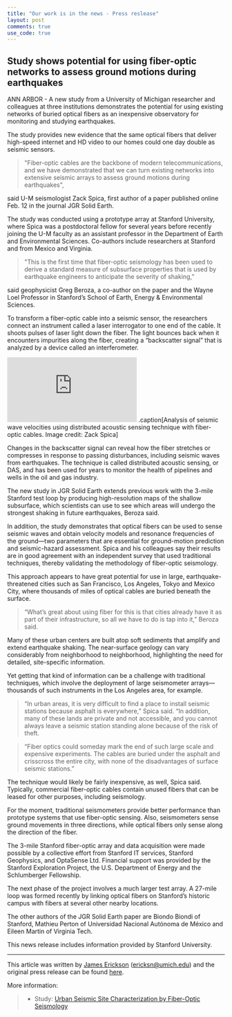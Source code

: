 ```yaml
---
title: "Our work is in the news - Press reslease"
layout: post
comments: true
use_code: true
---
```


## Study shows potential for using fiber-optic networks to assess ground motions during earthquakes


ANN ARBOR - A new study from a University of Michigan researcher and colleagues at three institutions demonstrates the potential for using existing networks of buried optical fibers as an inexpensive observatory for monitoring and studying earthquakes.

The study provides new evidence that the same optical fibers that deliver high-speed internet and HD video to our homes could one day double as seismic sensors.

> "Fiber-optic cables are the backbone of modern telecommunications, and we have demonstrated that we can turn existing networks into extensive seismic arrays to assess ground motions during earthquakes",

said U-M seismologist Zack Spica, first author of a paper published online Feb. 12 in the journal JGR Solid Earth.

The study was conducted using a prototype array at Stanford University, where Spica was a postdoctoral fellow for several years before recently joining the U-M faculty as an assistant professor in the Department of Earth and Environmental Sciences. Co-authors include researchers at Stanford and from Mexico and Virginia.

> "This is the first time that fiber-optic seismology has been used to derive a standard measure of subsurface properties that is used by earthquake engineers to anticipate the severity of shaking,” 

said geophysicist Greg Beroza, a co-author on the paper and the Wayne Loel Professor in Stanford’s School of Earth, Energy & Environmental Sciences.

To transform a fiber-optic cable into a seismic sensor, the researchers connect an instrument called a laser interrogator to one end of the cable. It shoots pulses of laser light down the fiber. The light bounces back when it encounters impurities along the fiber, creating a “backscatter signal” that is analyzed by a device called an interferometer.

![DC](https://github.com/zackspica/zackspica.github.io/tree/master/images/Adisp_xcoher_picks_srcCh55.pdf)
.caption[Analysis of seismic wave velocities using distributed acoustic sensing technique with fiber-optic cables. Image credit: Zack Spica]

Changes in the backscatter signal can reveal how the fiber stretches or compresses in response to passing disturbances, including seismic waves from earthquakes. The technique is called distributed acoustic sensing, or DAS, and has been used for years to monitor the health of pipelines and wells in the oil and gas industry.

The new study in JGR Solid Earth extends previous work with the 3-mile Stanford test loop by producing high-resolution maps of the shallow subsurface, which scientists can use to see which areas will undergo the strongest shaking in future earthquakes, Beroza said.

In addition, the study demonstrates that optical fibers can be used to sense seismic waves and obtain velocity models and resonance frequencies of the ground—two parameters that are essential for ground-motion prediction and seismic-hazard assessment. Spica and his colleagues say their results are in good agreement with an independent survey that used traditional techniques, thereby validating the methodology of fiber-optic seismology.

This approach appears to have great potential for use in large, earthquake-threatened cities such as San Francisco, Los Angeles, Tokyo and Mexico City, where thousands of miles of optical cables are buried beneath the surface.

> “What’s great about using fiber for this is that cities already have it as part of their infrastructure, so all we have to do is tap into it,” Beroza said.

Many of these urban centers are built atop soft sediments that amplify and extend earthquake shaking. The near-surface geology can vary considerably from neighborhood to neighborhood, highlighting the need for detailed, site-specific information.

Yet getting that kind of information can be a challenge with traditional techniques, which involve the deployment of large seismometer arrays—thousands of such instruments in the Los Angeles area, for example.

> “In urban areas, it is very difficult to find a place to install seismic stations because asphalt is everywhere,” Spica said. “In addition, many of these lands are private and not accessible, and you cannot always leave a seismic station standing alone because of the risk of theft.

> “Fiber optics could someday mark the end of such large scale and expensive experiments. The cables are buried under the asphalt and crisscross the entire city, with none of the disadvantages of surface seismic stations.”

The technique would likely be fairly inexpensive, as well, Spica said. Typically, commercial fiber-optic cables contain unused fibers that can be leased for other purposes, including seismology.

For the moment, traditional seismometers provide better performance than prototype systems that use fiber-optic sensing. Also, seismometers sense ground movements in three directions, while optical fibers only sense along the direction of the fiber.

The 3-mile Stanford fiber-optic array and data acquisition were made possible by a collective effort from Stanford IT services, Stanford Geophysics, and OptaSense Ltd. Financial support was provided by the Stanford Exploration Project, the U.S. Department of Energy and the Schlumberger Fellowship.

The next phase of the project involves a much larger test array. A 27-mile loop was formed recently by linking optical fibers on Stanford’s historic campus with fibers at several other nearby locations.

The other authors of the JGR Solid Earth paper are Biondo Biondi of Stanford, Mathieu Perton of Universidad Nacional Autónoma de México and Eileen Martin of Virginia Tech.

This news release includes information provided by Stanford University.

-----
This article was written by [James Erickson](https://news.umich.edu/author/jim-erickson/) (ericksn@umich.edu) and the original press release can be found [here](https://news.umich.edu/study-shows-potential-for-using-fiber-optic-networks-to-assess-ground-motions-during-earthquakes/).  

More information:

> - Study: [Urban Seismic Site Characterization by Fiber-Optic Seismology](https://agupubs.onlinelibrary.wiley.com/doi/10.1029/2019JB018656)







